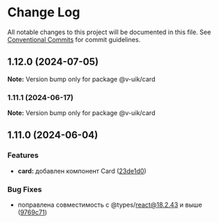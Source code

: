# Change Log

All notable changes to this project will be documented in this file.
See [Conventional Commits](https://conventionalcommits.org) for commit guidelines.

## 1.12.0 (2024-07-05)

**Note:** Version bump only for package @v-uik/card





### 1.11.1 (2024-06-17)

**Note:** Version bump only for package @v-uik/card





## 1.11.0 (2024-06-04)


### Features

* **card:** добавлен компонент Card ([23de1d0](#))


### Bug Fixes

* поправлена совместимость с @types/react@18.2.43 и выше ([9769c71](#))
